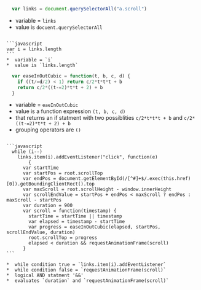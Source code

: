 ```javascript
  var links = document.querySelectorAll("a.scroll")
```
*  variable = `links`
*  value is `docuent.querySelectorAll`
  
~~~

```javascript
var i = links.length
```
*  variable = `i`
*  value is `links.length`

~~~

```javascript
  var easeInOutCubic = function(t, b, c, d) {
    if ((t/=d/2) < 1) return c/2*t*t*t + b
    return c/2*((t-=2)*t*t + 2) + b
  }
```
*  variable = `eaeInOutCubic` 
*  value is a function expression `(t, b, c, d)`
*  that returns an if statment with two possiblities `c/2*t*t*t + b` and `c/2*((t-=2)*t*t + 2) + b`
*  grouping operators are `()`
  
~~~

```javascript
  while (i--) 
    links.item(i).addEventListener("click", function(e) 
        {
      var startTime
      var startPos = root.scrollTop
      var endPos = document.getElementById(/[^#]+$/.exec(this.href)[0]).getBoundingClientRect().top
      var maxScroll = root.scrollHeight - window.innerHeight
      var scrollEndValue = startPos + endPos < maxScroll ? endPos : maxScroll - startPos
      var duration = 900
      var scroll = function(timestamp) {
        startTime = startTime || timestamp
        var elapsed = timestamp - startTime
        var progress = easeInOutCubic(elapsed, startPos, scrollEndValue, duration)
        root.scrollTop = progress
        elapsed < duration && requestAnimationFrame(scroll)
      }   
```
    
*  while condition true = `links.item(i).addEventListener`
*  while condition false = `requestAnimationFrame(scroll)`
*  logical AND statment '&&'
*  evaluates `duration` and `requestAnimationFrame(scroll)`





